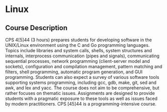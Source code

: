 # Linux

## Course Description

CPS 4\[5\]44 \(3 hours\) prepares students for developing software in the UNIX/Linux environment using the C and Go programming languages. Topics include libraries and system calls, shells, system structures and internals, interprocess communication \(pipes and signals\), communicating sequential processes, network programming \(client-server model and sockets\), configuration and compilation management, pattern matching and filters, shell programming, automatic program generation, and GUI programming. Students can also expect a survey of various software tools supporting systems programming, including gcc, gdb, make, git, sed and awk, and lex and yacc. The course does not aim to be comprehensive, but rather focuses on thematic issues. Assignments are designed to provide students with a pragmatic exposure to these tools as well as issues faced by modern practitioners. CPS \[45\]44 is a programming-intensive course.



